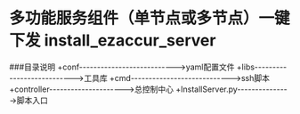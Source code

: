 多功能服务组件（单节点或多节点）一键下发
install_ezaccur_server
==============================================================
###目录说明
+conf--------------------------->yaml配置文件
+libs--------------------------->工具库
+cmd---------------------------->ssh脚本
+controller--------------------->总控制中心
+InstallServer.py--------------->脚本入口
